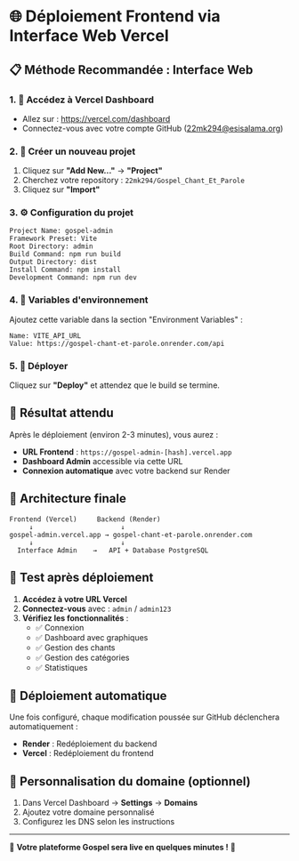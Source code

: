 # 🌐 Déploiement Frontend via Interface Web Vercel

## 📋 Méthode Recommandée : Interface Web

### 1. 🚀 Accédez à Vercel Dashboard
- Allez sur : https://vercel.com/dashboard
- Connectez-vous avec votre compte GitHub (22mk294@esisalama.org)

### 2. 📁 Créer un nouveau projet
1. Cliquez sur **"Add New..."** → **"Project"**
2. Cherchez votre repository : `22mk294/Gospel_Chant_Et_Parole`
3. Cliquez sur **"Import"**

### 3. ⚙️ Configuration du projet
```
Project Name: gospel-admin
Framework Preset: Vite
Root Directory: admin
Build Command: npm run build
Output Directory: dist
Install Command: npm install
Development Command: npm run dev
```

### 4. 🔧 Variables d'environnement
Ajoutez cette variable dans la section "Environment Variables" :
```
Name: VITE_API_URL
Value: https://gospel-chant-et-parole.onrender.com/api
```

### 5. 🚀 Déployer
Cliquez sur **"Deploy"** et attendez que le build se termine.

## 📱 Résultat attendu

Après le déploiement (environ 2-3 minutes), vous aurez :
- **URL Frontend** : `https://gospel-admin-[hash].vercel.app`
- **Dashboard Admin** accessible via cette URL
- **Connexion automatique** avec votre backend sur Render

## 🔗 Architecture finale

```
Frontend (Vercel)     Backend (Render)
     ↓                      ↓
gospel-admin.vercel.app → gospel-chant-et-parole.onrender.com
     ↓                      ↓
  Interface Admin    →   API + Database PostgreSQL
```

## 🎯 Test après déploiement

1. **Accédez à votre URL Vercel**
2. **Connectez-vous** avec : `admin` / `admin123`
3. **Vérifiez les fonctionnalités** :
   - ✅ Connexion
   - ✅ Dashboard avec graphiques
   - ✅ Gestion des chants
   - ✅ Gestion des catégories
   - ✅ Statistiques

## 🔄 Déploiement automatique

Une fois configuré, chaque modification poussée sur GitHub déclenchera automatiquement :
- **Render** : Redéploiement du backend
- **Vercel** : Redéploiement du frontend

## 📝 Personnalisation du domaine (optionnel)

1. Dans Vercel Dashboard → **Settings** → **Domains**
2. Ajoutez votre domaine personnalisé
3. Configurez les DNS selon les instructions

---

🎵 **Votre plateforme Gospel sera live en quelques minutes !** 🎵
